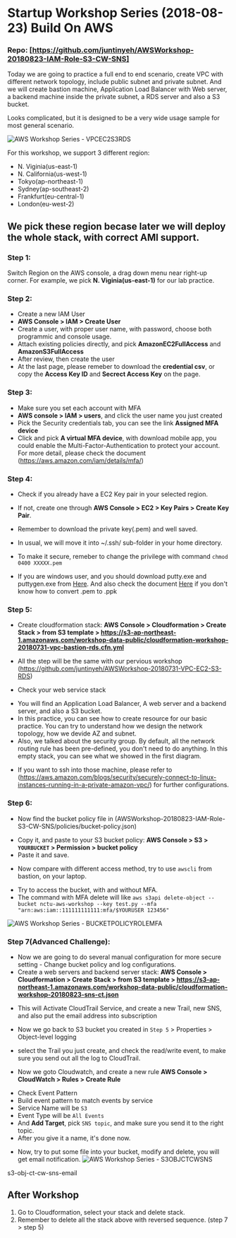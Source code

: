 Startup Workshop Series (2018-08-23) Build On AWS
======
### Repo: [https://github.com/juntinyeh/AWSWorkshop-20180823-IAM-Role-S3-CW-SNS]

Today we are going to practice a full end to end scenario, create VPC with different network topology, include public subnet and private subnet. And we will create bastion machine, Application Load Balancer with Web server, a backend machine inside the private subnet, a RDS server and also a S3 bucket.

Looks complicated, but it is designed to be a very wide usage sample for most general scenario.

![AWS Workshop Series - VPCEC2S3RDS](https://raw.githubusercontent.com/juntinyeh/AWSWorkshop-20180731-VPC-EC2-S3-RDS/master/images/vpcec2s3rds.png)

For this workshop, we support 3 different region: 
* N. Viginia(us-east-1)
* N. California(us-west-1)
* Tokyo(ap-northeast-1)
* Sydney(ap-southeast-2) 
* Frankfurt(eu-central-1)
* London(eu-west-2)

We pick these region becase later we will deploy the whole stack, with correct AMI support.
------

### Step 1:
Switch Region on the AWS console, a drag down menu near right-up corner.
For example, we pick **N. Viginia(us-east-1)** for our lab practice.

### Step 2:
* Create a new IAM User
* **AWS Console > IAM > Create User**
* Create a user, with proper user name, with password, choose both programmic and console usage.
* Attach existing policies directly, and pick **AmazonEC2FullAccess** and **AmazonS3FullAccess**
* After review, then create the user
* At the last page, please remeber to download the **credential csv**, or copy the **Access Key ID** and **Secrect Access Key** on the page.

### Step 3:
* Make sure you set each account with MFA
* **AWS console > IAM > users**, and click the user name you just created
* Pick the Security credentials tab, you can see the link **Assigned MFA device**
* Click and pick **A virtual MFA device**, with download mobile app, you could enable the Multi-Factor-Authentication to protect your account.
For more detail, please check the document (https://aws.amazon.com/iam/details/mfa/)

### Step 4:
* Check if you already have a EC2 Key pair in your selected region. 
* If not, create one through **AWS Console > EC2 > Key Pairs > Create Key Pair**. 
* Remember to download the private key(.pem) and well saved. 
* In usual, we will move it into ~/.ssh/ sub-folder in your home directory.
* To make it secure, remeber to change the privilege with command 
``` chmod 0400 XXXXX.pem ```

* If you are windows user, and you should download putty.exe and puttygen.exe from [Here](https://www.chiark.greenend.org.uk/~sgtatham/putty/latest.html). And also check the document [Here](https://www.ssh.com/ssh/putty/windows/puttygen) if you don't know how to convert .pem to .ppk

### Step 5:
* Create cloudformation stack: **AWS Console > Cloudformation > Create Stack > from S3 template >
https://s3-ap-northeast-1.amazonaws.com/workshop-data-public/cloudformation-workshop-20180731-vpc-bastion-rds.cfn.yml**
- All the step will be the same with our pervious workshop (https://github.com/juntinyeh/AWSWorkshop-20180731-VPC-EC2-S3-RDS)
* Check your web service stack
- You will find an Application Load Balancer, A web server and a backend server, and also a S3 bucket.
- In this practice, you can see how to create resource for our basic practice. You can try to understand how we design the network topology, how we devide AZ and subnet.
- Also, we talked about the security group. By default, all the network routing rule has been pre-defined, you don't need to do anything. In this empty stack, you can see what we showed in the first diagram.
* If you want to ssh into those machine, please refer to (https://aws.amazon.com/blogs/security/securely-connect-to-linux-instances-running-in-a-private-amazon-vpc/) for further configurations.

### Step 6:
* Now find the bucket policy file in (AWSWorkshop-20180823-IAM-Role-S3-CW-SNS/policies/bucket-policy.json)
- Copy it, and paste to your S3 bucket policy: **AWS Console > S3 > `YOURBUCKET` > Permission > bucket policy**
- Paste it and save. 
* Now compare with different access method, try to use `awscli` from bastion, on your laptop.
- Try to access the bucket, with and without MFA.
- The command with MFA delete will like 
`aws s3api delete-object --bucket nctu-aws-workshop --key test.py --mfa "arn:aws:iam::111111111111:mfa/$YOURUSER 123456"`

![AWS Workshop Series - BUCKETPOLICYROLEMFA](https://raw.githubusercontent.com/juntinyeh/AWSWorkshop-20180823-IAM-Role-S3-CW-SNS/master/images/s3-bucket-policy-role-mfa.png)

### Step 7(Advanced Challenge): 
* Now we are going to do several manual configuration for more secure setting - Change bucket policy and log configurations.
* Create a web servers and backend server stack: **AWS Console > Cloudformation > Create Stack > from S3 template >
https://s3-ap-northeast-1.amazonaws.com/workshop-data-public/cloudformation-workshop-20180823-sns-ct.json**
- This will Activate CloudTrail Service, and create a new Trail, new SNS, and also put the email address into subscription 
* Now we go back to S3 bucket you created in `Step 5` > Properties > Object-level logging
- select the Trail you just create, and check the read/write event, to make sure you send out all the log to CloudTrail.
* Now we goto Cloudwatch, and create a new rule **AWS Console > CloudWatch > Rules > Create Rule**
- Check Event Pattern
- Build event pattern to match events by service 
- Service Name will be `S3`
- Event Type will be `All Events`
- And **Add Target**, pick `SNS topic`, and make sure you send it to the right topic.
- After you give it a name, it's done now.
* Now, try to put some file into your bucket, modify and delete, you will get email notification.
![AWS Workshop Series - S3OBJCTCWSNS](https://raw.githubusercontent.com/juntinyeh/AWSWorkshop-20180823-IAM-Role-S3-CW-SNS/master/images/s3-obj-ct-cw-sns-email.png)

s3-obj-ct-cw-sns-email
## After Workshop
1. Go to Cloudformation, select your stack and delete stack.
2. Remember to delete all the stack above with reversed sequence. (step 7 > step 5)
